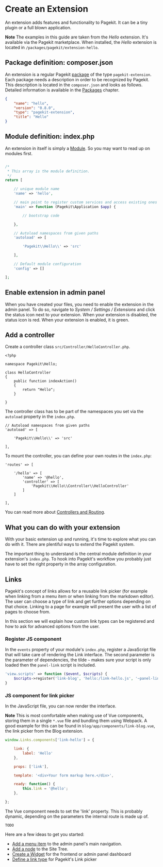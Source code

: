 # Create an Extension
<p class="uk-article-lead">An extension adds features and functionality to Pagekit. It can be a tiny plugin or a full blown application.</p>

**Note** The examples in this guide are taken from the _Hello_ extension. It's available via the Pagekit marketplace. When installed, the _Hello_ extension is located in `/packages/pagekit/extension-hello`.

## Package definition: composer.json
An extension is a regular Pagekit [package](../developer-basics/packages.md) of the type `pagekit-extension`. Each package needs a description in order to be recognized by Pagekit. This description is located in the `composer.json` and looks as follows. Detailed information is available in the [Packages](../developer-basics/packages.md) chapter.

```json
{
    "name": "hello",
    "version": "0.8.0",
    "type": "pagekit-extension",
    "title": "Hello"
}
```

## Module definition: index.php
An extension in itself is simply a [Module](../developer-basics/modules.md). So you may want to read up on modules first.

```php

/*
 * This array is the module definition.
 */
return [

    // unique module name
    'name' => 'hello',

    // main point to register custom services and access existing ones
    'main' => function (Pagekit\Application $app) {

        // bootstrap code

    },

    // Autoload namespaces from given paths
    'autoload' => [

        'Pagekit\\Hello\\' => 'src'

    ],

    // Default module configuration
    'config' => []

];
```

## Enable extension in admin panel
When you have created your files, you need to enable the extension in the admin panel. To do so, navigate to _System / Settings / Extensions_ and click the status icon next to your extension. When your extension is disabled, the status icon is red. When your extension is enabled, it is green.

## Add a controller
Create a controller class `src/Controller/HelloController.php`.

```
<?php

namespace Pagekit\Hello;

class HelloController
{
    public function indexAction()
    {
        return "Hello";
    }

}
```

The controller class has to be part of the namespaces you set via the `autoload` property in the `index.php`.

```
// Autoload namespaces from given paths
'autoload' => [

    'Pagekit\\Hello\\' => 'src'

],
```

To mount the controller, you can define your own routes in the `index.php`:

```
'routes' => [

    '/hello' => [
        'name' => '@hello',
        'controller' => [
            'Pagekit\\Hello\\Controller\\HelloController'
        ]
    ]

],
```

You can read more about [Controllers and Routing](../developer-basics/routing.md).

## What you can do with your extension
With your basic extension up and running, it's time to explore what you can do with it. There are plentiful ways to extend the Pagekit system.

The important thing to understand is the central module definition in your extension's `index.php`. To hook into Pagekit's workflow you probably just have to set the right property in the array configuration.

## Links
Pagekit's concept of links allows for a reusable link picker (for example when linking from a menu item or when linking from the markdown editor). The user can choose a type of link and get further options depending on that choice. Linking to a page for example will present the user with a list of pages to choose from.

In this section we will explain how custom link types can be registered and how to ask for advanced options from the user.

### Register JS component
In the `events` property of your module's `index.php`, register a JavaScript file that will take care of rendering the Link interface. The second parameter is the parameter of dependencies, the tilde `~` makes sure your script is only loaded then the `panel-link` script is included.

```php
'view.scripts' => function ($event, $scripts) {
    $scripts->register('link-blog', 'hello:/link-hello.js', '~panel-link');
}
```

### JS component for link picker
In the JavaScript file, you can now render the interface.

**Note** This is most comfortable when making use of Vue components, storing them in a single `*.vue` file and bundling them using Webpack. A good example for this can be found in `blog/app/components/link-blog.vue`, the link picker from the Blog extension.

```js
window.Links.components['link-hello'] = {

    link: {
        label: 'Hello'
    },

    props: ['link'],

    template: '<div>Your form markup here.</div>',

    ready: function() {
        this.link = '@hello';
    },

};
```

The Vue component needs to set the 'link' property. This is probably dynamic, depending on the parameters the internal route is made up of.

```
TODO
```

Here are a few ideas to get you started:

- [Add a menu item](../developer-basics/modules.md#menu) to the admin panel's main navigation.
- [Add a node](../developer-basics/modules.md#nodes) to the Site Tree.
- [Create a Widget](../developer-guides/widgets.md) for the frontend or admin panel dashboard
- [Define a link type](../developer-basics/routing.md#links) for Pagekit's Link picker
